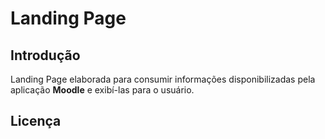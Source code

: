 # Landing Page

## Introdução

Landing Page elaborada para consumir informações disponibilizadas pela aplicação **Moodle** e exibí-las para o usuário.

## Licença

